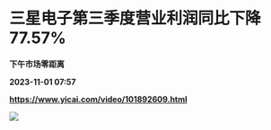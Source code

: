 # 三星电子第三季度营业利润同比下降77.57%
**下午市场零距离**

**2023-11-01 07:57**

**https://www.yicai.com/video/101892609.html**

![](http://imgcdn.yicai.com/vms-new/2023/11/c64bdc00-4af3-4230-81e4-ed8df111edbb_93OV.jpg)